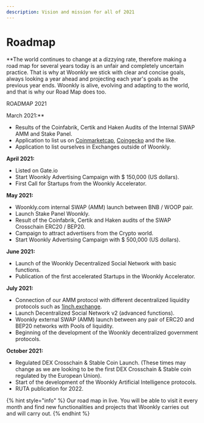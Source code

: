 ```yaml
---
description: Vision and mission for all of 2021
---
```


# Roadmap

**The world continues to change at a dizzying rate, therefore making a road map for several years today is an unfair and completely uncertain practice. That is why at Woonkly we stick with clear and concise goals, always looking a year ahead and projecting each year's goals as the previous year ends. Woonkly is alive, evolving and adapting to the world, and that is why our Road Map does too.  
  
ROADMAP 2021  
  
March 2021:**

* Results of the Coinfabrik, Certik and Haken Audits of the Internal SWAP AMM and Stake Panel.
* Application to list us on [Coinmarketcap](https://coinmarketcap.com/), [Coingecko](https://www.coingecko.com/en) and the like.
* Application to list ourselves in Exchanges outside of Woonkly.

**April 2021:**

* Listed on Gate.io
* Start Woonkly Advertising Campaign with $ 150,000 \(US dollars\).
* First Call for Startups from the Woonkly Accelerator.

**May 2021:**

* Woonkly.com internal SWAP \(AMM\) launch between BNB / WOOP pair.
* Launch Stake Panel Woonkly.
* Result of the Coinfabrik, Certik and Haken audits of the SWAP Crosschain ERC20 / BEP20.
* Campaign to attract advertisers from the Crypto world.
* Start Woonkly Advertising Campaign with $ 500,000 \(US dollars\).

**June 2021:**

* Launch of the Woonkly Decentralized Social Network with basic functions.
* Publication of the first accelerated Startups in the Woonkly Accelerator.

**July 2021:**

* Connection of our AMM protocol with different decentralized liquidity protocols such as [1inch.exchange](https://1inch.exchange/).
* Launch Decentralized Social Network v2 \(advanced functions\).
* Woonkly external SWAP \(AMM\) launch between any pair of ERC20 and BEP20 networks with Pools of liquidity.
* Beginning of the development of the Woonkly decentralized government protocols.

**October 2021:**

* Regulated DEX Crosschain & Stable Coin Launch. \(These times may change as we are looking to be the first DEX Crosschain & Stable coin regulated by the European Union\).
* Start of the development of the Woonkly Artificial Intelligence protocols.
* RUTA publication for 2022.

{% hint style="info" %}
Our road map in live. You will be able to visit it every month and find new functionalities and projects that Woonkly carries out and will carry out.
{% endhint %}



